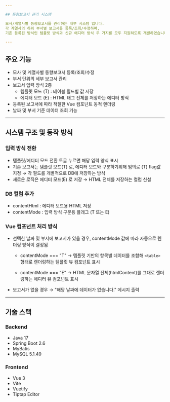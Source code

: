 ```yaml
---

## 동향보고서 관리 시스템

모사/계열사별 동향보고서를 관리하는 내부 시스템 입니다.
각 계열사의 하위 부서별 보고서를 등록/조회/수정하며,
기존 등록된 방식인 템플릿 방식과 신규 에디터 방식 두 가지를 모두 지원하도록 개발하였습니다.

---
```


## 주요 기능

- 모사 및 계열사별 동향보고서 등록/조회/수정
- 부서 단위의 세부 보고서 관리
- 보고서 입력 방식 2종
  - 템플릿 모드 (T) : 테이블 필드별 값 저장
  - 에디터 모드 (E) : HTML 태그 전체를 저장하는 에디터 방식
- 등록된 보고서에 따라 적절한 Vue 컴포넌트 동적 렌더링
- 날짜 및 부서 기준 데이터 조회 기능

---

## 시스템 구조 및 동작 방식

### 입력 방식 전환
- 템플릿/에디터 모드 전환 토글 누르면 해당 입력 양식 표시
- 기존 보고서는 템플릿 모드(T) 로, 에디터 모드와 구분하기위해 임의로 (T) flag값 지정
  → 각 필드를 개별적으로 DB에 저장하는 방식
- 새로운 로직은 에디터 모드(E) 로 저장
  → HTML 전체를 저장하는 컬럼 신설

### DB 컬럼 추가
- contentHtml : 에디터 모드용 HTML 저장
- contentMode : 입력 방식 구분용 플래그 (T 또는 E)

### Vue 컴포넌트 처리 방식
- 선택한 날짜 및 부서에 보고서가 있을 경우, contentMode 값에 따라 자동으로 렌더링 방식이 결정됨
  - contentMode === "T" → 템플릿 기반의 항목별 데이터를 조합해 `<table>` 형태로 렌더링하는 템플릿 뷰 컴포넌트 표시
    
  - contentMode === "E" → HTML 문자열 전체(htmlContent)를 그대로 렌더링하는 에디터 뷰 컴포넌트 표시

- 보고서가 없을 경우 → "해당 날짜에 데이터가 없습니다." 메시지 출력

---

## 기술 스택

### Backend
- Java 17
- Spring Boot 2.6
- MyBatis
- MySQL 5.1.49

### Frontend
- Vue 3
- Vite
- Vuetify
- Tiptap Editor
